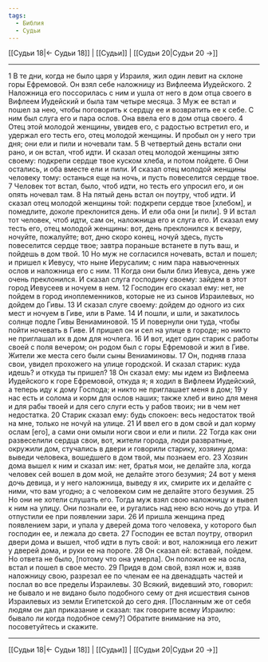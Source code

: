 ```yaml
---
tags:
  - Библия
  - Судьи
---
```

[[Судьи 18|← Судьи 18]] | [[Судьи]] | [[Судьи 20|Судьи 20 →]]

---
1 В те дни, когда не было царя у Израиля, жил один левит на склоне горы Ефремовой. Он взял себе наложницу из Вифлеема Иудейского.
2 Наложница его поссорилась с ним и ушла от него в дом отца своего в Вифлеем Иудейский и была там четыре месяца.
3 Муж ее встал и пошел за нею, чтобы поговорить к сердцу ее и возвратить ее к себе. С ним был слуга его и пара ослов. Она ввела его в дом отца своего.
4 Отец этой молодой женщины, увидев его, с радостью встретил его, и удержал его тесть его, отец молодой женщины. И пробыл он у него три дня; они ели и пили и ночевали там.
5 В четвертый день встали они рано, и он встал, чтоб идти. И сказал отец молодой женщины зятю своему: подкрепи сердце твое куском хлеба, и потом пойдете.
6 Они остались, и оба вместе ели и пили. И сказал отец молодой женщины человеку тому: останься еще на ночь, и пусть повеселится сердце твое.
7 Человек тот встал, было, чтоб идти, но тесть его упросил его, и он опять ночевал там.
8 На пятый день встал он поутру, чтоб идти. И сказал отец молодой женщины той: подкрепи сердце твое [хлебом], и помедлите, доколе преклонится день. И ели оба они [и пили].
9 И встал тот человек, чтоб идти, сам он, наложница его и слуга его. И сказал ему тесть его, отец молодой женщины: вот, день преклонился к вечеру, ночуйте, пожалуйте; вот, дню скоро конец, ночуй здесь, пусть повеселится сердце твое; завтра пораньше встанете в путь ваш, и пойдешь в дом твой.
10 Но муж не согласился ночевать, встал и пошел; и пришел к Иевусу, что ныне Иерусалим; с ним пара навьюченных ослов и наложница его с ним.
11 Когда они были близ Иевуса, день уже очень преклонился. И сказал слуга господину своему: зайдем в этот город Иевусеев и ночуем в нем.
12 Господин его сказал ему: нет, не пойдем в город иноплеменников, которые не из сынов Израилевых, но дойдем до Гивы.
13 И сказал слуге своему: дойдем до одного из сих мест и ночуем в Гиве, или в Раме.
14 И пошли, и шли, и закатилось солнце подле Гивы Вениаминовой.
15 И повернули они туда, чтобы пойти ночевать в Гиве. И пришел он и сел на улице в городе; но никто не приглашал их в дом для ночлега.
16 И вот, идет один старик с работы своей с поля вечером; он родом был с горы Ефремовой и жил в Гиве. Жители же места сего были сыны Вениаминовы.
17 Он, подняв глаза свои, увидел прохожего на улице городской. И сказал старик: куда идешь? и откуда ты пришел?
18 Он сказал ему: мы идем из Вифлеема Иудейского к горе Ефремовой, откуда я; я ходил в Вифлеем Иудейский, а теперь иду к дому Господа; и никто не приглашает меня в дом;
19 у нас есть и солома и корм для ослов наших; также хлеб и вино для меня и для рабы твоей и для сего слуги есть у рабов твоих; ни в чем нет недостатка.
20 Старик сказал ему: будь спокоен: весь недостаток твой на мне, только не ночуй на улице.
21 И ввел его в дом свой и дал корму ослам [его], а сами они омыли ноги свои и ели и пили.
22 Тогда как они развеселили сердца свои, вот, жители города, люди развратные, окружили дом, стучались в двери и говорили старику, хозяину дома: выведи человека, вошедшего в дом твой, мы познаем его.
23 Хозяин дома вышел к ним и сказал им: нет, братья мои, не делайте зла, когда человек сей вошел в дом мой, не делайте этого безумия;
24 вот у меня дочь девица, и у него наложница, выведу я их, смирите их и делайте с ними, что вам угодно; а с человеком сим не делайте этого безумия.
25 Но они не хотели слушать его. Тогда муж взял свою наложницу и вывел к ним на улицу. Они познали ее, и ругались над нею всю ночь до утра. И отпустили ее при появлении зари.
26 И пришла женщина пред появлением зари, и упала у дверей дома того человека, у которого был господин ее, и лежала до света.
27 Господин ее встал поутру, отворил двери дома и вышел, чтоб идти в путь свой: и вот, наложница его лежит у дверей дома, и руки ее на пороге.
28 Он сказал ей: вставай, пойдем. Но ответа не было, [потому что она умерла]. Он положил ее на осла, встал и пошел в свое место.
29 Придя в дом свой, взял нож и, взяв наложницу свою, разрезал ее по членам ее на двенадцать частей и послал во все пределы Израилевы.
30 Всякий, видевший это, говорил: не бывало и не видано было подобного сему от дня исшествия сынов Израилевых из земли Египетской до сего дня. [Посланным же от себя людям он дал приказание и сказал: так говорите всему Израилю: бывало ли когда подобное сему?] Обратите внимание на это, посоветуйтесь и скажите.

---
[[Судьи 18|← Судьи 18]] | [[Судьи]] | [[Судьи 20|Судьи 20 →]]